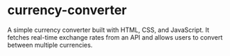# currency-converter
A simple currency converter built with HTML, CSS, and JavaScript. It fetches real-time exchange rates from an API and allows users to convert between multiple currencies.
